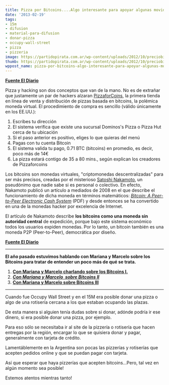 ```yaml
---
title: Pizza por Bitcoins....Algo interesante para apoyar algunas movidas sociales
date: '2013-02-19'
tags:
- 15m
- difusion
- material-para-difusion
- donar-pizza
- occupy-wall-street
- pizza
- pizzeria
image: https://partidopirata.com.ar/wp-content/uploads/2012/10/preciobitcoin.png
thumb: https://partidopirata.com.ar/wp-content/uploads/2012/10/preciobitcoin-150x150.png
wppost_name: pizza-por-bitcoins-algo-interesante-para-apoyar-algunas-movidas-sociales
---
```


<strong><a href="http://www.eldiario.es/turing/bitcoins-moneda-hacker_0_101489894.html" target="_blank">Fuente El Diario</a></strong>

Pizza y hacking son dos conceptos que van de la mano. No es de extrañar que justamente un par de hackers alzaran <a href="http://pizzaforcoins.com/"> PizzaforCoins</a>, la primera tienda en línea de venta y distribución de pizzas basada en bitcoins, la polémica moneda virtual. El procedimiento de compra es sencillo (válido únicamente en los EE.UU.):
<ol>
	<li>Escribes tu dirección</li>
	<li>El sistema verifica que existe una sucursal Dominos's Pizza o Pizza Hut cerca de tu ubicación</li>
	<li>Si el paso anterior es positivo, eliges lo que quieras del menú</li>
	<li>Pagas con tu cuenta Bitcoin</li>
	<li>El sistema valida tu pago, 0.71 BTC (bitcoins) en promedio, es decir, poco más de 14€</li>
	<li>La pizza estará contigo de 35 a 80 mins., según explican los creadores de Pizzaforcoins</li>
</ol>
Los bitcoins son monedas virtuales, "criptomonedas descentralizadas" para ser más precisos, creadas por el misterioso <a href="http://www.newyorker.com/reporting/2011/10/10/111010fa_fact_davis"> Satoshi Nakamoto</a>, un pseudónimo que nadie sabe si es personal o colectivo. En efecto, Nakamoto publicó un artículo a mediados de 2008 en el que describe el  funcionamiento de dicha moneda en términos matemáticos: <a href="http://bitcoin.org/bitcoin.pdf"> <em> Bitcoin: A Peer-to-Peer Electronic Cash System</em></a> (PDF) y desde entonces se ha convertido en una de la monedas hacker por excelencia de Internet.

El artículo de Nakamoto describe <strong> los bitcoins como una moneda sin autoridad central</strong> de expedición, porque bajo este sistema económico todos los usuarios expiden monedas. Por lo tanto, un bitcoin también es una moneda P2P (Peer-to-Peer), democrática por diseño.

<strong><a href="http://www.eldiario.es/turing/bitcoins-moneda-hacker_0_101489894.html" target="_blank">Fuente El Diario</a></strong>

<hr />

<strong>El año pasado estuvimos hablando con Mariana y Marcelo sobre los Bitcoins para tratar de entender un poco más de qué se trata.</strong>
<ol>
	<li><strong><a href="https://partidopirata.com.ar/5086/podcast-sobre-bitcoin-aprendiendo-una-nueva-manera-de-intercambiar">Con Mariana y Marcelo charlando sobre los Bitcoins I.</a></strong></li>
	<li><em><strong><a href="https://partidopirata.com.ar/6328/con-mariana-y-marcelo-sobre-bitcoin-ii">Con Mariana y Marcelo  sobre Bitcoins II</a></strong></em></li>
	<li><strong><a href="https://partidopirata.com.ar/6763/charlando-con-mariana-y-marcelo-sobre-bitcoins-iii">Con Mariana y Marcelo sobre Bitcoins III</a></strong></li>
</ol>

<hr />

Cuando fue Occupy Wall Street y en el 15M era posible donar una pizza o algo de una rotisería cercana a los que estaban ocupando las plazas.

De esta manera si alguien tenía dudas sobre si donar, adónde podría ir ese dinero, si era posible donar una pizza, por ejemplo.

Para eso sólo se necesitaba ir al site de la pizzería o rotisería que hacen entregas por la región, encargar lo que se quisiera donar y pagar, generalmente con tarjeta de crédito.

Lamentáblemente en la Argentina son pocas las pizzerías y rotiserías que acepten pedidos online y que se puedan pagar con tarjeta.

Así que esperar que haya pizzerías que acepten bitcoins...Pero, tal vez en algún momento sea posible!

Estemos atentos mientras tanto!
